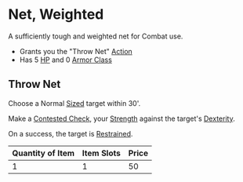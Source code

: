 # Net, Weighted

A sufficiently tough and weighted net for Combat use.

- Grants you the "Throw Net" [Action](../../../../Game%20Procedures/Action.md)
- Has 5 [HP](../../../../Player%20Characters/Derived%20Statistics/Health%20Points.md) and 0 [Armor Class](../../../../Player%20Characters/Derived%20Statistics/Armor%20Class.md)

## Throw Net

Choose a Normal [Sized](../../../../Game%20Procedures/Movement.md#Sizes) target within 30'.

Make a [Contested Check](../../../../Game%20Procedures/Check.md#Contested%20Check), your [Strength](../../../../Player%20Characters/Chosen%20Statistics/Strength.md) against the target's [Dexterity](../../../../Player%20Characters/Chosen%20Statistics/Dexterity.md).

On a success, the target is [Restrained](../../../../Conditions/Restrained.md).

| Quantity of Item | Item Slots | Price |
| ---------------- | ---------- | ----- |
| 1                | 1          | 50    |
